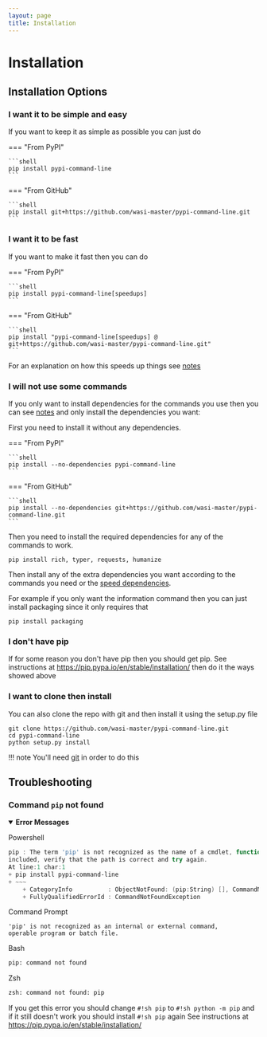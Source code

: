 ```yaml
---
layout: page
title: Installation
---
```


# Installation

## Installation Options

### I want it to be simple and easy

If you want to keep it as simple as possible you can just do

=== "From PyPI"

    ```shell
    pip install pypi-command-line
    ```

=== "From GitHub"

    ```shell
    pip install git+https://github.com/wasi-master/pypi-command-line.git
    ```

### I want it to be fast

If you want to make it fast then you can do

=== "From PyPI"

    ```shell
    pip install pypi-command-line[speedups]
    ```

=== "From GitHub"

    ```shell
    pip install "pypi-command-line[speedups] @ git+https://github.com/wasi-master/pypi-command-line.git"
    ```

For an explanation on how this speeds up things see [notes](https://wasi-master.github.io/pypi-command-line/notes#speedups)

### I will not use some commands

If you only want to install dependencies for the commands you use then you can see [notes](https://wasi-master.github.io/pypi-command-line/notes#dependency-installation-notes) and only install the dependencies you want:

First you need to install it without any dependencies.

=== "From PyPI"

    ```shell
    pip install --no-dependencies pypi-command-line
    ```

=== "From GitHub"

    ```shell
    pip install --no-dependencies git+https://github.com/wasi-master/pypi-command-line.git
    ```


Then you need to install the required dependencies for any of the commands to work.

```shell
pip install rich, typer, requests, humanize
```

Then install any of the extra dependencies you want according to the commands you need or the [speed dependencies](https://wasi-master.github.io/pypi-command-line/notes#speedups).

For example if you only want the information command then you can just install packaging since it only requires that

```shell
pip install packaging
```

### I don't have pip

If for some reason you don't have pip then you should get pip. See instructions at <https://pip.pypa.io/en/stable/installation/> then do it the ways showed above

### I want to clone then install

You can also clone the repo with git and then install it using the setup.py file

```shell
git clone https://github.com/wasi-master/pypi-command-line.git
cd pypi-command-line
python setup.py install
```

!!! note
    You'll need [git](https://git-scm.com) in order to do this

## Troubleshooting

### Command `pip` not found

<details open>
<summary><b>Error Messages</b></summary>

Powershell

```powershell
pip : The term 'pip' is not recognized as the name of a cmdlet, function, script file, or operable program. Check the spelling of the name, or if a path was
included, verify that the path is correct and try again.
At line:1 char:1
+ pip install pypi-command-line
+ ~~~
    + CategoryInfo          : ObjectNotFound: (pip:String) [], CommandNotFoundException
    + FullyQualifiedErrorId : CommandNotFoundException
```

Command Prompt

```shell
'pip' is not recognized as an internal or external command,
operable program or batch file.
```

Bash

```bash
pip: command not found
```

Zsh

```zsh
zsh: command not found: pip
```

</details>

If you get this error you should change `#!sh pip` to `#!sh python -m pip` and if it still doesn't work you should install `#!sh pip` again See instructions at <https://pip.pypa.io/en/stable/installation/>
